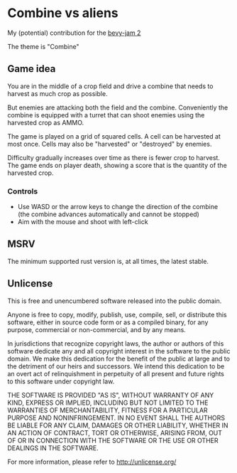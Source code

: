 # Combine vs aliens

My (potential) contribution for the [bevy-jam 2](https://itch.io/jam/bevy-jam-2)

The theme is "Combine"

## Game idea

You are in the middle of a crop field and drive a combine that needs to harvest as much crop as possible.

But enemies are attacking both the field and the combine.
Conveniently the combine is equipped with a turret that can shoot enemies using the harvested crop as AMMO.

The game is played on a grid of squared cells.
A cell can be harvested at most once.
Cells may also be "harvested" or "destroyed" by enemies.

Difficulty gradually increases over time as there is fewer crop to harvest.
The game ends on player death, showing a score that is the quantity of the harvested crop.

### Controls

* Use WASD or the arrow keys to change the direction of the combine (the combine advances automatically and cannot be stopped)
* Aim with the mouse and shoot with left-click

## MSRV

The minimum supported rust version is, at all times, the latest stable.

## Unlicense

This is free and unencumbered software released into the public domain.

Anyone is free to copy, modify, publish, use, compile, sell, or
distribute this software, either in source code form or as a compiled
binary, for any purpose, commercial or non-commercial, and by any
means.

In jurisdictions that recognize copyright laws, the author or authors
of this software dedicate any and all copyright interest in the
software to the public domain. We make this dedication for the benefit
of the public at large and to the detriment of our heirs and
successors. We intend this dedication to be an overt act of
relinquishment in perpetuity of all present and future rights to this
software under copyright law.

THE SOFTWARE IS PROVIDED "AS IS", WITHOUT WARRANTY OF ANY KIND,
EXPRESS OR IMPLIED, INCLUDING BUT NOT LIMITED TO THE WARRANTIES OF
MERCHANTABILITY, FITNESS FOR A PARTICULAR PURPOSE AND NONINFRINGEMENT.
IN NO EVENT SHALL THE AUTHORS BE LIABLE FOR ANY CLAIM, DAMAGES OR
OTHER LIABILITY, WHETHER IN AN ACTION OF CONTRACT, TORT OR OTHERWISE,
ARISING FROM, OUT OF OR IN CONNECTION WITH THE SOFTWARE OR THE USE OR
OTHER DEALINGS IN THE SOFTWARE.

For more information, please refer to <http://unlicense.org/>
